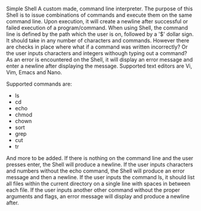 Simple Shell
A custom made, command line interpreter. The purpose of this Shell is to issue combinations of commands and execute them on the same command line. Upon execution, it will create a newline after successful or failed execution of a program/command.
When using Shell, the command line is defined by the path which the user is on, followed by a '$' dollar sign. It should take in any number of characters and commands. However there are checks in place where what if a command was written incorrectly? Or the user inputs characters and integers withough typing out a command? As an error is encountered on the Shell, it will display an error message and enter a newline after displaying the message.
Supported text editors are Vi, Vim, Emacs and Nano.

Supported commands are:
- ls
- cd
- echo
- chmod
- chown
- sort
- grep
- cut
- tr

And more to be added.
If there is nothing on the command line and the user presses enter, the Shell will produce a newline.
If the user inputs characters and numbers without the echo command, the Shell will produce an error message and then a newline.
If the user inputs the command ls, it should list all files within the current directory on a single line with spaces in between each file.
If the user inputs another other command without the proper arguments and flags, an error message will display and produce a newline after.
